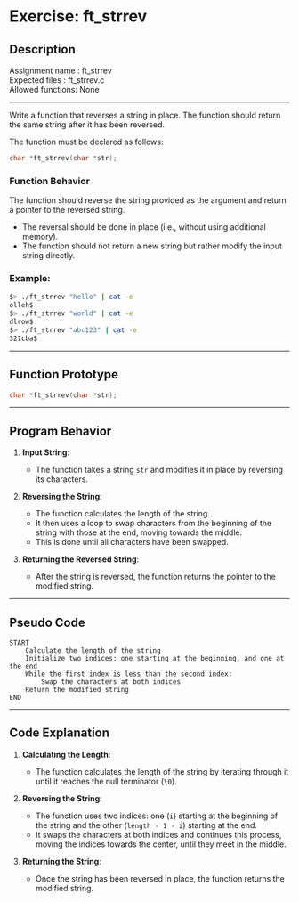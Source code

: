 # Exercise: ft_strrev

## Description

Assignment name  : ft_strrev  
Expected files   : ft_strrev.c  
Allowed functions: None  

---------------------------------------------------------------

Write a function that reverses a string in place. The function should return the same string after it has been reversed.

The function must be declared as follows:

```c
char *ft_strrev(char *str);
```

### Function Behavior

The function should reverse the string provided as the argument and return a pointer to the reversed string.

- The reversal should be done in place (i.e., without using additional memory).
- The function should not return a new string but rather modify the input string directly.

### Example:

```bash
$> ./ft_strrev "hello" | cat -e
olleh$
$> ./ft_strrev "world" | cat -e
dlrow$
$> ./ft_strrev "abc123" | cat -e
321cba$
```

---

## Function Prototype

```c
char *ft_strrev(char *str);
```

---

## Program Behavior

1. **Input String**:
   - The function takes a string `str` and modifies it in place by reversing its characters.

2. **Reversing the String**:
   - The function calculates the length of the string.
   - It then uses a loop to swap characters from the beginning of the string with those at the end, moving towards the middle.
   - This is done until all characters have been swapped.

3. **Returning the Reversed String**:
   - After the string is reversed, the function returns the pointer to the modified string.

---

## Pseudo Code

```
START
    Calculate the length of the string
    Initialize two indices: one starting at the beginning, and one at the end
    While the first index is less than the second index:
        Swap the characters at both indices
    Return the modified string
END
```

---

## Code Explanation

1. **Calculating the Length**:
   - The function calculates the length of the string by iterating through it until it reaches the null terminator (`\0`).

2. **Reversing the String**:
   - The function uses two indices: one (`i`) starting at the beginning of the string and the other (`length - 1 - i`) starting at the end.
   - It swaps the characters at both indices and continues this process, moving the indices towards the center, until they meet in the middle.

3. **Returning the String**:
   - Once the string has been reversed in place, the function returns the modified string.
